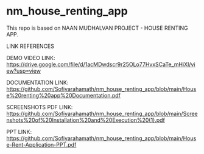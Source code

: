 # nm_house_renting_app
This repo is based on NAAN MUDHALVAN PROJECT - HOUSE RENTING APP.
 
LINK REFERENCES

DEMO VIDEO LINK:
https://drive.google.com/file/d/1acMDwdscr9r25OLo77HvxSCaTe_mHiXI/view?usp=view

DOCUMENTATION LINK:
https://github.com/Sofiyarahamath/nm_house_renting_app/blob/main/House%20renting%20app%20Documentation.pdf

SCREENSHOTS PDF LINK:
https://github.com/Sofiyarahamath/nm_house_renting_app/blob/main/Screenshots%20of%20Installation%20and%20Execution%20(1).pdf

PPT LINK:
https://github.com/Sofiyarahamath/nm_house_renting_app/blob/main/House-Rent-Application-PPT.pdf
